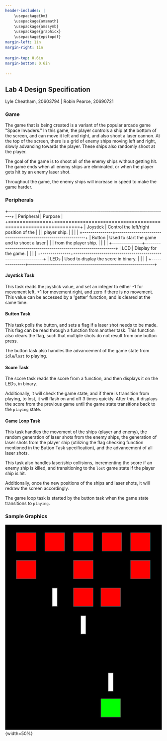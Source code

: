 ```yaml
---
header-includes: |
    \usepackage{bm}
    \usepackage{amsmath}
    \usepackage{amssymb}
    \usepackage{graphicx}
    \usepackage{epstopdf}
margin-left: 1in
margin-right: 1in

margin-top: 0.6in
margin-bottom: 0.6in

---
```


## Lab 4 Design Specification
Lyle Cheatham, 20603794 | Robin Pearce, 20690721

### Game

The game that is being created is a variant of the popular arcade game "Space
Invaders." In this game, the player controls a ship at the bottom of the
screen, and can move it left and right, and also shoot a laser cannon. At the
top of the screen, there is a grid of enemy ships moving left and right, slowly
advancing towards the player. These ships also randomly shoot at the player.

The goal of the game is to shoot all of the enemy ships without getting hit.
The game ends when all enemy ships are eliminated, or when the player gets hit
by an enemy laser shot.

Throughout the game, the enemy ships will increase in speed to make the game
harder.

### Peripherals

+---------------+---------------------------------------------------------------+
| Peripheral    | Purpose                                                       |
+===============+===============================================================+
| Joystick      | Control the left/right position of the                        |
|               | player ship.                                                  |
|               |                                                               |
+---------------+---------------------------------------------------------------+
| Button        | Used to start the game and to shoot a laser                   |
|               | from the player ship.                                         |
|               |                                                               |
+---------------+---------------------------------------------------------------+
| LCD           | Display for the game.                                         |
|               |                                                               |
+---------------+---------------------------------------------------------------+
| LEDs          | Used to display the score in binary.                          |
|               |                                                               |
+---------------+---------------------------------------------------------------+

#### Joystick Task

This task reads the joystick value, and set an integer to either -1 for
movement left, +1 for movement right, and zero if there is no movement. This
value can be accessed by a 'getter' function, and is cleared at the same time.

#### Button Task

This task polls the button, and sets a flag if a laser shot needs to be made.
This flag can be read through a function from another task.  This function also
clears the flag, such that multiple shots do not result from one button press.

The button task also handles the advancement of the game state from
`idle`/`lost` to playing.

#### Score Task

The score task reads the score from a function, and then displays it on the
LEDs, in binary.

Additionally, it will check the game state, and if there is transition from
playing, to lost, it will flash on and off 3 times quickly. After this, it
displays the score from the previous game until the game state transitions back
to the `playing` state.

#### Game Loop Task

This task handles the movement of the ships (player and enemy), the random
generation of laser shots from the enemy ships, the generation of laser shots
from the player ship (utilizing the flag checking function mentioned in the
Button Task specification), and the advancement of all laser shots.

This task also handles laser/ship collisions, incrementing the score if an
enemy ship is killed, and transitioning to the `lost` game state if the player
ship is hit.

Additionally, once the new positions of the ships and laser shots, it will
redraw the screen accordingly.

The game loop task is started by the button task when the game state
transitions to `playing`.

### Sample Graphics

![Example of the player ship (green) shooting at the enemy ships (red)](sample_graphics.png){width=50%}
